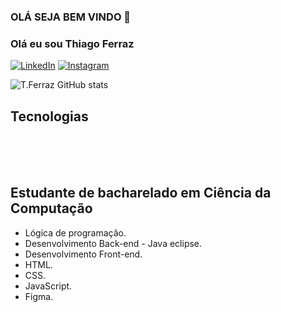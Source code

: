 ### OLÁ SEJA BEM VINDO 👋

### Olá eu sou Thiago Ferraz


[![LinkedIn](https://img.shields.io/badge/LinkedIn-0077B5?style=for-the-badge&logo=linkedin&logoColor=white)](https://www.linkedin.com/in/thiago-ferraz-2b3593299/)  [![Instagram](https://img.shields.io/badge/Instagram-E4405F?style=for-the-badge&logo=instagram&logoColor=white)](https://www.instagram.com/)

![T.Ferraz GitHub stats](https://github-readme-stats.vercel.app/api?username=thiagoferrazlopes&show_icons=true&theme=transparent)


## Tecnologias

<div style="display: inline_block"><br/>

<img align= "center" alt="" src="https://img.shields.io/badge/Java-ED8B00?style=for-the-badge&logo=openjdk&logoColor=white"/>


<img align= "center" alt="" src="https://img.shields.io/badge/JavaScript-F7DF1E?style=for-the-badge&logo=javascript&logoColor=black"/>


<img align= "center" alt="" src="https://img.shields.io/badge/HTML5-E34F26?style=for-the-badge&logo=html5&logoColor=white"/>


<img align= "center" alt="" src="https://img.shields.io/badge/CSS-239120?&style=for-the-badge&logo=css3&logoColor=white"/>




</div><br/>


## Estudante de bacharelado em Ciência da Computação
- Lógica de programação.
- Desenvolvimento Back-end - Java eclipse.
- Desenvolvimento Front-end. 
- HTML.
- CSS.
- JavaScript.
- Figma.



